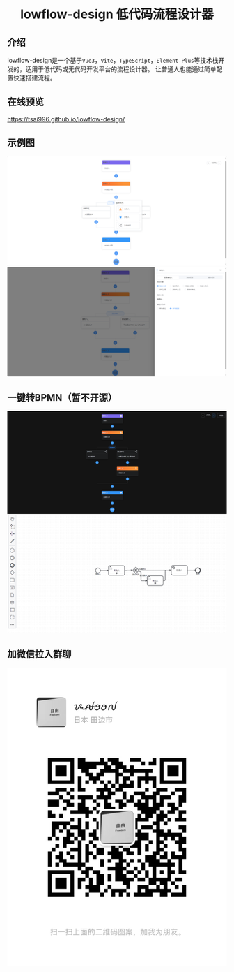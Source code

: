 <div align="center">
    <h1>lowflow-design 低代码流程设计器</h1>
</div>

## 介绍
lowflow-design是一个基于`Vue3`，`Vite`，`TypeScript`，`Element-Plus`等技术栈开发的，适用于低代码或无代码开发平台的流程设计器。
让普通人也能通过简单配置快速搭建流程。
## 在线预览
https://tsai996.github.io/lowflow-design/
## 示例图
![flow.png](public%2Fflow.png)
![penal.png](public%2Fpenal.png)
## 一键转BPMN（暂不开源）
![dark.png](public%2Fdark.png)
![bpmn.png](public%2Fbpmn.png)
## 加微信拉入群聊
![wx.jpg](public%2Fwx.jpg)
